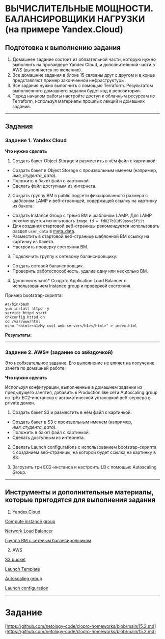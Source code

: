 # ВЫЧИСЛИТЕЛЬНЫЕ МОЩНОСТИ. БАЛАНСИРОВЩИКИ НАГРУЗКИ (на примере Yandex.Cloud)

## Подготовка к выполнению задания

1. Домашнее задание состоит из обязательной части, которую нужно выполнить на провайдере Yandex Cloud, и дополнительной части в AWS (выполняется по желанию). 
2. Все домашние задания в блоке 15 связаны друг с другом и в конце представляют пример законченной инфраструктуры.  
3. Все задания нужно выполнить с помощью Terraform. Результатом выполненного домашнего задания будет код в репозитории. 
4. Перед началом работы настройте доступ к облачным ресурсам из Terraform, используя материалы прошлых лекций и домашних заданий.

------

## Задания

### Задание 1. Yandex Cloud 

**Что нужно сделать**

1. Создать бакет Object Storage и разместить в нём файл с картинкой:

 - Создать бакет в Object Storage с произвольным именем (например, _имя_студента_дата_).
 - Положить в бакет файл с картинкой.
 - Сделать файл доступным из интернета.
 
2. Создать группу ВМ в public подсети фиксированного размера с шаблоном LAMP и веб-страницей, содержащей ссылку на картинку из бакета:

 - Создать Instance Group с тремя ВМ и шаблоном LAMP. Для LAMP рекомендуется использовать `image_id = fd827b91d99psvq5fjit`.
 - Для создания стартовой веб-страницы рекомендуется использовать раздел `user_data` в [meta_data](https://cloud.yandex.ru/docs/compute/concepts/vm-metadata).
 - Разместить в стартовой веб-странице шаблонной ВМ ссылку на картинку из бакета.
 - Настроить проверку состояния ВМ.
 
3. Подключить группу к сетевому балансировщику:

 - Создать сетевой балансировщик.
 - Проверить работоспособность, удалив одну или несколько ВМ.

4. (дополнительно)* Создать Application Load Balancer с использованием Instance group и проверкой состояния.

Пример bootstrap-скрипта:

```
#!/bin/bash
yum install httpd -y
service httpd start
chkconfig httpd on
cd /var/www/html
echo "<html><h1>My cool web-server</h1></html>" > index.html
```




__Результаты:__

------

### Задание 2. AWS* (задание со звёздочкой)

Это необязательное задание. Его выполнение не влияет на получение зачёта по домашней работе.

**Что нужно сделать**

Используя конфигурации, выполненные в домашнем задании из предыдущего занятия, добавить к Production like сети Autoscaling group из трёх EC2-инстансов с  автоматической установкой веб-сервера в private домен.

1. Создать бакет S3 и разместить в нём файл с картинкой:

 - Создать бакет в S3 с произвольным именем (например, _имя_студента_дата_).
 - Положить в бакет файл с картинкой.
 - Сделать доступным из интернета.

2. Сделать Launch configurations с использованием bootstrap-скрипта с созданием веб-страницы, на которой будет ссылка на картинку в S3. 

3. Загрузить три ЕС2-инстанса и настроить LB с помощью Autoscaling Group.

------

## Инструменты и дополнительные материалы, которые пригодятся для выполнения задания

1. Yandex.Cloud

  [Compute instance group](https://registry.terraform.io/providers/yandex-cloud/yandex/latest/docs/resources/compute_instance_group)

  [Network Load Balancer](https://registry.terraform.io/providers/yandex-cloud/yandex/latest/docs/resources/lb_network_load_balancer)

  [Группа ВМ с сетевым балансировщиком](https://cloud.yandex.ru/docs/compute/operations/instance-groups/create-with-balancer)

2. AWS

  [S3 bucket](https://registry.terraform.io/providers/hashicorp/aws/latest/docs/resources/s3_bucket)

  [Launch Template](https://registry.terraform.io/providers/hashicorp/aws/latest/docs/resources/launch_template)

  [Autoscaling group](https://registry.terraform.io/providers/hashicorp/aws/latest/docs/resources/autoscaling_group)

  [Launch configuration](https://registry.terraform.io/providers/hashicorp/aws/latest/docs/resources/launch_configuration)

------ 

# Задание

[https://github.com/netology-code/clopro-homeworks/blob/main/15.2.md](https://github.com/netology-code/clopro-homeworks/blob/main/15.2.md)
